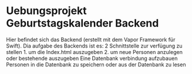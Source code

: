 # Uebungsprojekt Geburtstagskalender Backend
Hier befindet sich das Backend (erstellt mit dem Vapor Framework für Swift).
Dia aufgabe des Backends ist es:
    2 Schnittstelle zur verfügung zu stellen
            1. um die Index.html auszugeben
            2. um neue Personen anzulegen oder bestehende auszugeben
    Eine Datenbank verbindung aufzubauen
    Personen in die Datenbank zu speichern oder aus der Datenbank zu lesen
    